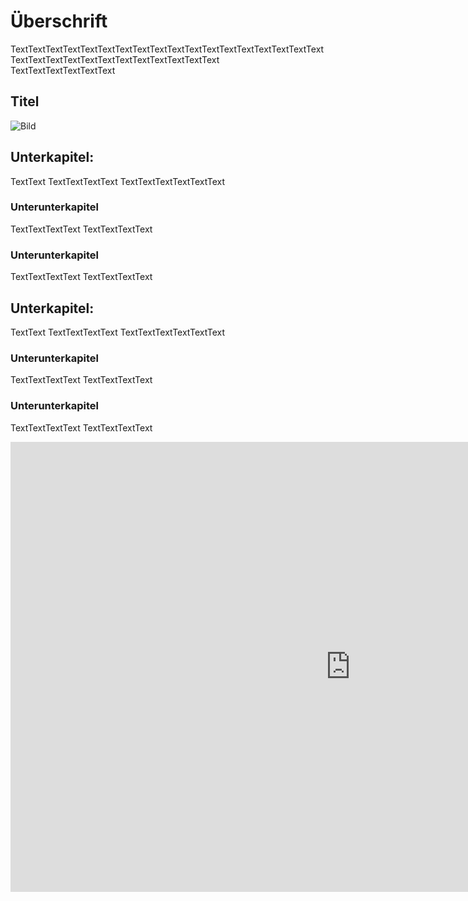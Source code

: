 

# Überschrift


TextTextTextTextTextTextTextTextTextTextTextTextTextTextTextTextTextText
TextTextTextTextTextTextTextTextTextTextTextText
TextTextTextTextTextText





## Titel

![Bild](https://cdn.pixabay.com/photo/2023/02/04/21/32/flowers-7768218_1280.jpg)
<h2>Unterkapitel:</h2>
TextText
TextTextTextText
TextTextTextTextTextText


<h3>Unterunterkapitel</h3>

TextTextTextText
TextTextTextText

<h3>Unterunterkapitel</h3>

TextTextTextText
TextTextTextText

<h2>Unterkapitel:</h2>
TextText
TextTextTextText
TextTextTextTextTextText


<h3>Unterunterkapitel</h3>

TextTextTextText
TextTextTextText

<h3>Unterunterkapitel</h3>

TextTextTextText
TextTextTextText

<iframe src="https://app.Lumi.education/api/v1/run/EG6ERH/embed" width="1088" height="720" frameborder="0" allowfullscreen="allowfullscreen" allow="geolocation *; microphone *; camera *; midi *; encrypted-media *"></iframe><script src="https://app.Lumi.education/api/v1/h5p/core/js/h5p-resizer.js" charset="UTF-8" />
<br>
<br>
<center>
    <b>
        Anmerkung!
    </b>
</center>
